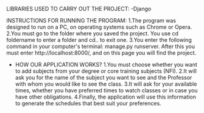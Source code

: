 LIBRARIES USED TO CARRY OUT THE PROJECT:
-Django

INSTRUCTIONS FOR RUNNING THE PROGRAM:
1.The program was designed to run on a PC, on operating systems such as Chrome or Opera.
2.You must go to the folder where you saved the project. You use cd foldername to enter a folder and cd.. to exit one.
3.You enter the following command in your computer's terminal: manage.py runserver. After this you must enter http://localhost:8000/, and on this page you will find the project.

- HOW OUR APPLICATION WORKS?
  1.You must choose whether you want to add subjects from your degree or core training subjects (NFI).
  2.It will ask you for the name of the subject you want to see and the Professor with whom you would like to see the class.
  3.It will ask for your available times, whether you have preferred times to watch classes or in case you have other obligations.
  4.Finally, the application will use this information to generate the schedules that best suit your preferences.
